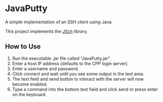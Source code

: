 # JavaPutty
A simple implementation of an SSH client using Java.

This project implements the [JSch](http://www.jcraft.com/jsch/) library.

## How to Use
1. Run the executable .jar file called "JavaPutty.jar".
2. Enter a host IP address (defaults to the CPP login server).
3. Enter a username and password.
4. Click connect and wait until you see some output in the text area.
5. The text field and send button to interact with the server will now become enabled.
6. Type a command into the bottom text field and click send or press enter on the keyboard.